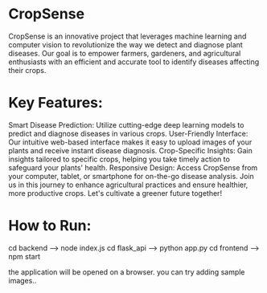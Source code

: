 # CropSense
CropSense is an innovative project that leverages machine learning and computer vision to revolutionize the way we detect and diagnose plant diseases. Our goal is to empower farmers, gardeners, and agricultural enthusiasts with an efficient and accurate tool to identify diseases affecting their crops.

# Key Features:

Smart Disease Prediction: Utilize cutting-edge deep learning models to predict and diagnose diseases in various crops.
User-Friendly Interface: Our intuitive web-based interface makes it easy to upload images of your plants and receive instant disease diagnosis.
Crop-Specific Insights: Gain insights tailored to specific crops, helping you take timely action to safeguard your plants' health.
Responsive Design: Access CropSense from your computer, tablet, or smartphone for on-the-go disease analysis.
Join us in this journey to enhance agricultural practices and ensure healthier, more productive crops. Let's cultivate a greener future together!

# How to Run:

cd backend --> node index.js
cd flask_api --> python app.py
cd frontend --> npm start

the application will be opened on a browser. you can try adding sample images..
